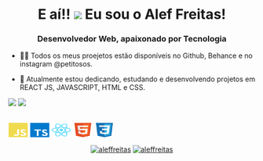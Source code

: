 <h1 align="center">E aí!! <img src="https://raw.githubusercontent.com/kaueMarques/kaueMarques/master/hi.gif" width="30px"> Eu sou o Alef Freitas!</h1>
<h3 align="center">Desenvolvedor Web, apaixonado por Tecnologia</h3>

- 👨‍💻 Todos os meus proejetos estão disponíveis no Github, Behance e no instagram @petitosos.

- 🌱 Atualmente estou dedicando, estudando e desenvolvendo projetos em REACT JS, JAVASCRIPT, HTML e CSS.

<p align="left">
<img height="180em" src="https://github-readme-stats.vercel.app/api?username=aleffreitas&show_icons=true&include_all_commits=true&count_private=true"/> 
<img height="180em" src="https://github-readme-stats.vercel.app/api/top-langs/?username=aleffreitas&layout=compact&langs_count=7"/>
</p>

<div style="display: inline_block"><br>
  <img align="center" alt="Alef-Js" height="30" width="40" src="https://raw.githubusercontent.com/devicons/devicon/master/icons/javascript/javascript-plain.svg">
  <img align="center" alt="Alef-Ts" height="30" width="40" src="https://raw.githubusercontent.com/devicons/devicon/master/icons/typescript/typescript-plain.svg">
  <img align="center" alt="Alef-React" height="30" width="40" src="https://raw.githubusercontent.com/devicons/devicon/master/icons/react/react-original.svg">
  <img align="center" alt="Alef-HTML" height="30" width="40" src="https://raw.githubusercontent.com/devicons/devicon/master/icons/html5/html5-original.svg">
  <img align="center" alt="Alef-CSS" height="30" width="40" src="https://raw.githubusercontent.com/devicons/devicon/master/icons/css3/css3-original.svg">  
</div>

<p align="center">
<a href="https://linkedin.com/in/aleffreitas" target="blank"><img align="center" src="https://cdn.jsdelivr.net/npm/simple-icons@3.0.1/icons/linkedin.svg" alt="aleffreitas" height="30" width="30" /></a>
<a href="https://instagram.com/aleffreittas" target="blank"><img align="center" src="https://cdn.jsdelivr.net/npm/simple-icons@3.0.1/icons/instagram.svg" alt="aleffreitas" height="30" width="30" /></a>
</p>
